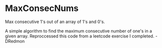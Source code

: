 # MaxConsecNums
Max consecutive 1's out of an array of 1's and 0's.

A simple algorithm to find the maximum consecutive number of one's in a given array. 
Reproccessed this code from a leetcode exercise I completed.
-DRedmon
